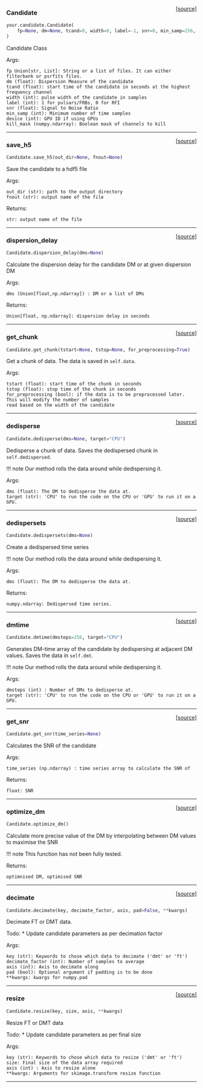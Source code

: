 <span style="float:right;">[[source]](https://github.com/thepetabyteproject/your/blob/master/your/candidate.py#L14)</span>

### Candidate


```python
your.candidate.Candidate(
    fp=None, dm=None, tcand=0, width=0, label=-1, snr=0, min_samp=256, device=0, kill_mask=None
)
```


Candidate Class

Args: 

    fp Union[str, List]: String or a list of files. It can either filterbank or psrfits files.
    dm (float): Dispersion Measure of the candidate
    tcand (float): start time of the candidate in seconds at the highest frequency channel
    width (int): pulse width of the candidate in samples
    label (int): 1 for pulsars/FRBs, 0 for RFI
    snr (float): Signal to Noise Ratio
    min_samp (int): Minimum number of time samples
    device (int): GPU ID if using GPUs
    kill_mask (numpy.ndarray): Boolean mask of channels to kill


----

<span style="float:right;">[[source]](https://github.com/thepetabyteproject/your/blob/master/your/candidate.py#L65)</span>

### save_h5


```python
Candidate.save_h5(out_dir=None, fnout=None)
```


Save the candidate to a hdf5 file

Args: 

    out_dir (str): path to the output directory
    fnout (str): output name of the file

Returns: 

    str: output name of the file


----

<span style="float:right;">[[source]](https://github.com/thepetabyteproject/your/blob/master/your/candidate.py#L132)</span>

### dispersion_delay


```python
Candidate.dispersion_delay(dms=None)
```


Calculate the dispersion delay for the candidate DM or at given dispersion DM

Args: 

    dms (Union[float,np.ndarray]) : DM or a list of DMs

Returns: 

    Union[float, np.ndarray]: dispersion delay in seconds


----

<span style="float:right;">[[source]](https://github.com/thepetabyteproject/your/blob/master/your/candidate.py#L153)</span>

### get_chunk


```python
Candidate.get_chunk(tstart=None, tstop=None, for_preprocessing=True)
```


Get a chunk of data. The data is saved in `self.data`.

Args: 

    tstart (float): start time of the chunk in seconds
    tstop (float): stop time of the chunk in seconds
    for_preprocessing (bool): if the data is to be preprocessed later. This will modify the number of samples
    read based on the width of the candidate


----

<span style="float:right;">[[source]](https://github.com/thepetabyteproject/your/blob/master/your/candidate.py#L263)</span>

### dedisperse


```python
Candidate.dedisperse(dms=None, target="CPU")
```


Dedisperse a chunk of data. Saves the dedispersed chunk in `self.dedispersed`.

!!! note
    Our method rolls the data around while dedispersing it.

Args: 

    dms (float): The DM to dedisperse the data at.
    target (str): 'CPU' to run the code on the CPU or 'GPU' to run it on a GPU.


----

<span style="float:right;">[[source]](https://github.com/thepetabyteproject/your/blob/master/your/candidate.py#L304)</span>

### dedispersets


```python
Candidate.dedispersets(dms=None)
```


Create a dedispersed time series

!!! note
    Our method rolls the data around while dedispersing it.

Args: 

    dms (float): The DM to dedisperse the data at.

Returns: 

    numpy.ndarray: Dedispersed time series.


----

<span style="float:right;">[[source]](https://github.com/thepetabyteproject/your/blob/master/your/candidate.py#L337)</span>

### dmtime


```python
Candidate.dmtime(dmsteps=256, target="CPU")
```


Generates DM-time array of the candidate by dedispersing at adjacent DM values. Saves the data in `self.dmt`.

!!! note
    Our method rolls the data around while dedispersing it.

Args: 

    dmsteps (int) : Number of DMs to dedisperse at.
    target (str): 'CPU' to run the code on the CPU or 'GPU' to run it on a GPU.


----

<span style="float:right;">[[source]](https://github.com/thepetabyteproject/your/blob/master/your/candidate.py#L359)</span>

### get_snr


```python
Candidate.get_snr(time_series=None)
```


Calculates the SNR of the candidate

Args: 

    time_series (np.ndarray) : time series array to calculate the SNR of

Returns: 

    float: SNR


----

<span style="float:right;">[[source]](https://github.com/thepetabyteproject/your/blob/master/your/candidate.py#L382)</span>

### optimize_dm


```python
Candidate.optimize_dm()
```


Calculate more precise value of the DM by interpolating between DM values to maximise the SNR

!!! note
    This function has not been fully tested.

Returns: 

    optimnised DM, optimised SNR


----

<span style="float:right;">[[source]](https://github.com/thepetabyteproject/your/blob/master/your/candidate.py#L412)</span>

### decimate


```python
Candidate.decimate(key, decimate_factor, axis, pad=False, **kwargs)
```


Decimate FT or DMT data.

Todo:
    * Update candidate parameters as per decimation factor

Args: 

    key (str): Keywords to chose which data to decimate ('dmt' or 'ft')
    decimate_factor (int): Number of samples to average
    axis (int): Axis to decimate along
    pad (bool): Optional argument if padding is to be done
    **kwargs: kwargs for numpy.pad


----

<span style="float:right;">[[source]](https://github.com/thepetabyteproject/your/blob/master/your/candidate.py#L450)</span>

### resize


```python
Candidate.resize(key, size, axis, **kwargs)
```


Resize FT or DMT data

Todo:
    * Update candidate parameters as per final size

Args: 

    key (str): Keywords to chose which data to resize ('dmt' or 'ft')
    size: Final size of the data array required
    axis (int) : Axis to resize alone
    **kwargs: Arguments for skimage.transform resize function


----

